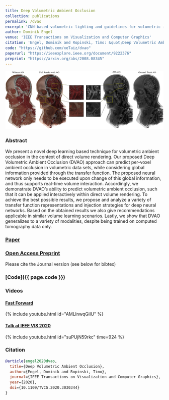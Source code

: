```yaml
---
title: Deep Volumetric Ambient Occlusion
collection: publications
permalink: /dvao
excerpt: 'CNN-based volumetric lighting and guidelines for volumetric illumination learning'
author: Dominik Engel
venue: 'IEEE Transactions on Visualization and Computer Graphics'
citation: 'Engel, Dominik and Ropinski, Timo: &quot;Deep Volumetric Ambient Occlusion&quot; in <i>IEEE Transactions on Visualization and Computer Graphics</i> (2020).'
code: "https://github.com/xeTaiz/dvao"
paperurl: "https://ieeexplore.ieee.org/document/9222376"
preprint: "https://arxiv.org/abs/2008.08345"
---
```



![DVAO Teaser](images/dvao_teaser.png)

### Abstract
We present a novel deep learning based technique for volumetric ambient occlusion in the context of direct volume rendering.
Our proposed Deep Volumetric Ambient Occlusion (DVAO) approach can predict per-voxel ambient occlusion in volumetric data sets, while
considering global information provided through the transfer function. The proposed neural network only needs to be executed upon
change of this global information, and thus supports real-time volume interaction. Accordingly, we demonstrate DVAO’s ability to predict
volumetric ambient occlusion, such that it can be applied interactively within direct volume rendering. To achieve the best possible
results, we propose and analyze a variety of transfer function representations and injection strategies for deep neural networks. Based
on the obtained results we also give recommendations applicable in similar volume learning scenarios. Lastly, we show that DVAO
generalizes to a variety of modalities, despite being trained on computed tomography data only.

### [Paper](https://ieeexplore.ieee.org/document/9222376)

### [Open Access Preprint](https://arxiv.org/abs/2008.08345)
Please cite the Journal version (see below for bibtex)

### [Code]({{ page.code }})

### Videos

#### [Fast Forward](https://youtu.be/AMLlnwqGiIU)
{% include youtube.html id="AMLlnwqGiIU" %}

#### [Talk at IEEE VIS 2020](https://youtu.be/suPUjN59rkc?t=924)
{% include youtube.html id="suPUjN59rkc" time=924 %}



### Citation

```bibtex
@article{engel2020dvao,
  title={Deep Volumetric Ambient Occlusion},
  author={Engel, Dominik and Ropinski, Timo},
  journal={IEEE Transactions on Visualization and Computer Graphics},
  year={2020},
  doi={10.1109/TVCG.2020.3030344}
}
```

